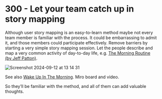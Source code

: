 # 300 - Let your team catch up in story mapping

Although user story mapping is an easy-to-learn method maybe not every team member is familiar with the process. It could be embarrassing to admit it, and those members could participate effectively. Remove barriers by starting a very simple story mapping session. Let the people describe and map a very common activity of day-to-day life, e.g. [The Morning Routine (by Jeff Patton)](https://www.amazon.nl/User-Story-Mapping-Discover-Product-ebook/). 

![Screenshot 2024-09-12 at 13 14 31](https://github.com/user-attachments/assets/9a7ae77e-37a2-406b-970c-49143362bd2d)

See also [Wake Up In The Morning](https://miro.com/miroverse/wake-up-in-the-morning/). Miro board and video.

So theyʼll be familiar with the method, and all of them can add valuable thoughts.
